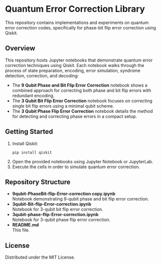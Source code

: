 # Quantum Error Correction Library

This repository contains implementations and experiments on quantum error correction codes, specifically for phase-bit flip error correction using Qiskit.

## Overview

This repository hosts Jupyter notebooks that demonstrate quantum error correction techniques using Qiskit. Each notebook walks through the process of state preparation, encoding, error simulation, syndrome detection, correction, and decoding:
- The **9 Qubit Phase and Bit Flip Error Correction** notebook shows a combined approach for correcting both phase and bit flip errors with redundant encoding.
- The **3 Qubit Bit Flip Error Correction** notebook focuses on correcting single bit flip errors using a minimal qubit scheme.
- The **3 Qubit Phase Flip Error Correction** notebook details the method for detecting and correcting phase errors in a compact setup.

## Getting Started

1. Install Qiskit:
   ```
   pip install qiskit
   ```
2. Open the provided notebooks using Jupyter Notebook or JupyterLab.
3. Execute the cells in order to simulate quantum error correction.

## Repository Structure

- **9qubit-PhaseBit-flip-Error-correction copy.ipynb**  
  Notebook demonstrating 9-qubit phase and bit flip error correction.
- **3qubit-Bit-flip-Error-correction.ipynb**  
  Notebook for 3-qubit bit flip error correction.
- **3qubit-phase-flip-Error-correction.ipynb**  
  Notebook for 3-qubit phase flip error correction.
- **README.md**  
  This file.

## License

Distributed under the MIT License.
